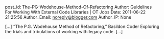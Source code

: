 post_id: The-PG-Wodehouse-Method-Of-Refactoring
Author: Guidelines For Working With External Code Libraries | OT Jobs
Date: 2011-06-22 21:25:56
Author_Email: noreply@blogger.com
Author_IP: None

[...] “The P.G. Wodehouse Method of Refactoring,” Basildon Coder Exploring the trials and tribulations of working with legacy code. [...]
